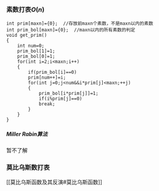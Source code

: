 ### 素数打表$O(n)$ 

```
int prim[maxn]={0};  //存放前maxn个素数，不是maxn以内的素数
int prim_bol[maxn]={0};  //maxn以内的所有素数的判定
void get_prim()
{
    int num=0; 
    prim_bol[1]=1;
    prim_bol[0]=1;
    for(int i=2;i<maxn;i++)
    {
        if(prim_bol[i]==0)
        prim[num++]=i;
        for(int j=0;j<num&&i*prim[j]<maxn;++j)
        {
            prim_bol[i*prim[j]]=1;
            if(i%prim[j]==0)
            break;
        }
    }
}

```

##### Miller Rabin算法

暂不了解

### 莫比乌斯数打表

[[莫比乌斯函数及其反演#莫比乌斯函数]]



